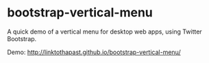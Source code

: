 # bootstrap-vertical-menu
A quick demo of a vertical menu for desktop web apps, using Twitter Bootstrap.

Demo: http://linktothapast.github.io/bootstrap-vertical-menu/
